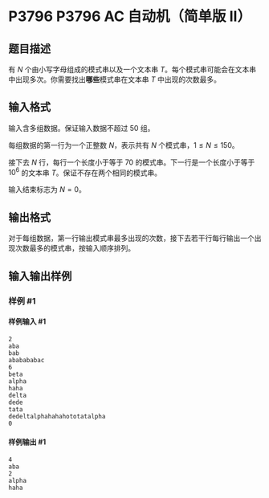 # P3796 P3796 AC 自动机（简单版 II）

## 题目描述

有 $N$ 个由小写字母组成的模式串以及一个文本串 $T$。每个模式串可能会在文本串中出现多次。你需要找出**哪些**模式串在文本串 $T$ 中出现的次数最多。


## 输入格式

输入含多组数据。保证输入数据不超过 $50$ 组。

每组数据的第一行为一个正整数 $N$，表示共有 $N$ 个模式串，$1 \leq N \leq 150$。

接下去 $N$ 行，每行一个长度小于等于 $70$ 的模式串。下一行是一个长度小于等于 $10^6$ 的文本串 $T$。保证不存在两个相同的模式串。

输入结束标志为 $N=0$。

## 输出格式

对于每组数据，第一行输出模式串最多出现的次数，接下去若干行每行输出一个出现次数最多的模式串，按输入顺序排列。


## 输入输出样例

### 样例 #1

#### 样例输入 #1

```
2
aba
bab
ababababac
6
beta
alpha
haha
delta
dede
tata
dedeltalphahahahototatalpha
0
```

#### 样例输出 #1

```
4
aba
2
alpha
haha
```
